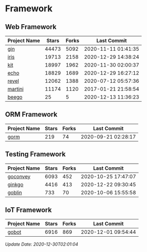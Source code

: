 # Framework

## Web Framework
| Project Name | Stars | Forks | Last Commit |
| ------------ | ----- | ----- | ----------- |
| [gin](https://github.com/gin-gonic/gin) | 44473 | 5092 | 2020-11-11 01:41:35 |
| [iris](https://github.com/kataras/iris) | 19713 | 2158 | 2020-12-29 14:38:24 |
| [kit](https://github.com/go-kit/kit) | 18997 | 1962 | 2020-11-30 02:00:37 |
| [echo](https://github.com/labstack/echo) | 18829 | 1689 | 2020-12-29 16:27:12 |
| [revel](https://github.com/revel/revel) | 12062 | 1388 | 2020-07-12 05:57:36 |
| [martini](https://github.com/go-martini/martini) | 11174 | 1120 | 2017-01-21 21:58:54 |
| [beego](https://github.com/astaxie/beego) | 25 | 5 | 2020-12-13 11:36:23 |

## ORM Framework
| Project Name | Stars | Forks | Last Commit |
| ------------ | ----- | ----- | ----------- |
| [gorm](https://github.com/jinzhu/gorm) | 219 | 74 | 2020-09-21 02:28:17 |

## Testing Framework
| Project Name | Stars | Forks | Last Commit |
| ------------ | ----- | ----- | ----------- |
| [goconvey](https://github.com/smartystreets/goconvey) | 6093 | 452 | 2020-10-25 17:47:07 |
| [ginkgo](https://github.com/onsi/ginkgo) | 4416 | 413 | 2020-12-22 09:30:45 |
| [goblin](https://github.com/franela/goblin) | 733 | 70 | 2020-10-06 15:55:58 |

## IoT Framework
| Project Name | Stars | Forks | Last Commit |
| ------------ | ----- | ----- | ----------- |
| [gobot](https://github.com/hybridgroup/gobot) | 6916 | 869 | 2020-12-01 09:54:44 |

*Update Date: 2020-12-30T02:01:04*